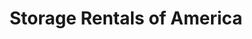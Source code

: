 ---
title: "Storage Rentals of America"
url: /missoula/storage-rentals-of-america/
shop: storage rental
---